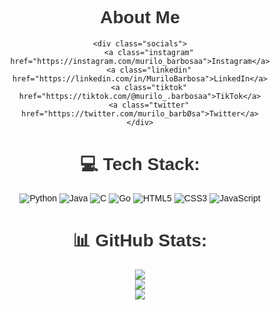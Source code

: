 <!DOCTYPE html>
<html>
<head>
    <title>About Me</title>
    <style>
        body {
            text-align: center;
            font-family: Arial, sans-serif;
        }
        h1 {
            color: #333;
        }
        .socials {
            margin-top: 20px;
        }
        .socials a {
            display: inline-block;
            margin: 5px;
            padding: 10px 20px;
            text-decoration: none;
            color: #fff;
            border-radius: 5px;
        }
        .socials .instagram {
            background-color: #E4405F;
        }
        .socials .linkedin {
            background-color: #0077B5;
        }
        .socials .tiktok {
            background-color: #000;
        }
        .socials .twitter {
            background-color: #1DA1F2;
        }
    </style>
</head>
<body>
    <h1>About Me</h1>
    
    <div class="socials">
        <a class="instagram" href="https://instagram.com/murilo_barbosaa">Instagram</a>
        <a class="linkedin" href="https://linkedin.com/in/MuriloBarbosa">LinkedIn</a>
        <a class="tiktok" href="https://tiktok.com/@murilo_.barbosaa">TikTok</a>
        <a class="twitter" href="https://twitter.com/murilo_barbØsa">Twitter</a>
    </div>
</body>
</html>


# 💻 Tech Stack:
![Python](https://img.shields.io/badge/python-3670A0?style=for-the-badge&logo=python&logoColor=ffdd54) ![Java](https://img.shields.io/badge/java-%23ED8B00.svg?style=for-the-badge&logo=java&logoColor=white) ![C](https://img.shields.io/badge/c-%2300599C.svg?style=for-the-badge&logo=c&logoColor=white) ![Go](https://img.shields.io/badge/go-%2300ADD8.svg?style=for-the-badge&logo=go&logoColor=white) ![HTML5](https://img.shields.io/badge/html5-%23E34F26.svg?style=for-the-badge&logo=html5&logoColor=white) ![CSS3](https://img.shields.io/badge/css3-%231572B6.svg?style=for-the-badge&logo=css3&logoColor=white) ![JavaScript](https://img.shields.io/badge/javascript-%23323330.svg?style=for-the-badge&logo=javascript&logoColor=%23F7DF1E)
# 📊 GitHub Stats:
![](https://github-readme-stats.vercel.app/api?username=murilobarbosaa&theme=radical&hide_border=false&include_all_commits=false&count_private=false)<br/>
![](https://github-readme-streak-stats.herokuapp.com/?user=murilobarbosaa&theme=radical&hide_border=false)<br/>
![](https://github-readme-stats.vercel.app/api/top-langs/?username=murilobarbosaa&theme=radical&hide_border=false&include_all_commits=false&count_private=false&layout=compact)
